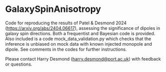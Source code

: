 # GalaxySpinAnisotropy

Code for reproducing the results of Patel & Desmond 2024 (https://arxiv.org/abs/2404.06617), assessing the significance of dipoles in galaxy spin directions. Both a frequentist and Bayesian code is provided. Also included is a code mock_data_validation.py which checks that the inference is unbiased on mock data with known injected monopole and dipole. See comments in the codes for further instructions.

Please contact Harry Desmond (harry.desmond@port.ac.uk) with feedback or questions.
